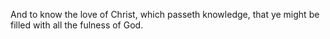And to know the love of Christ, which passeth knowledge, that ye might be filled with all the fulness of God.
